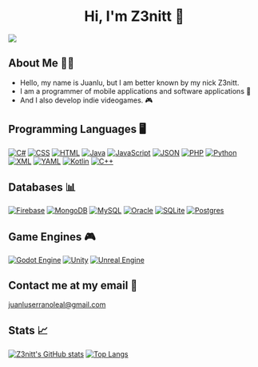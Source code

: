 <div align="center">
<h1 align="center">Hi, I'm Z3nitt 👋</h1>
</div>
<img src="https://i.imgur.com/NPmhrrm.png">


## About Me 🙋‍♂️
 
 - Hello, my name is Juanlu, but I am better known by my nick Z3nitt.
 - I am a programmer of mobile applications and software applications 📲
 - And I also develop indie videogames. 🎮

## Programming Languages 🖥️
[![C#](https://custom-icon-badges.demolab.com/badge/C%23-%23239120.svg?logo=cshrp&logoColor=white)](#) [![CSS](https://img.shields.io/badge/CSS-1572B6?logo=css3&logoColor=fff)](#) [![HTML](https://img.shields.io/badge/HTML-%23E34F26.svg?logo=html5&logoColor=white)](#) [![Java](https://img.shields.io/badge/Java-%23ED8B00.svg?logo=openjdk&logoColor=white)](#) [![JavaScript](https://img.shields.io/badge/JavaScript-F7DF1E?logo=javascript&logoColor=000)](#) [![JSON](https://img.shields.io/badge/JSON-000?logo=json&logoColor=fff)](#) [![PHP](https://img.shields.io/badge/php-%23777BB4.svg?&logo=php&logoColor=white)](#) [![Python](https://img.shields.io/badge/Python-3776AB?logo=python&logoColor=fff)](#) [![XML](https://img.shields.io/badge/XML-767C52?logo=xml&logoColor=fff)](#) [![YAML](https://img.shields.io/badge/YAML-CB171E?logo=yaml&logoColor=fff)](#) [![Kotlin](https://img.shields.io/badge/Kotlin-%237F52FF.svg?logo=kotlin&logoColor=white)](#)	[![C++](https://img.shields.io/badge/C++-%2300599C.svg?logo=c%2B%2B&logoColor=white)](#)

## Databases 📊
[![Firebase](https://img.shields.io/badge/Firebase-039BE5?logo=Firebase&logoColor=white)](#) [![MongoDB](https://img.shields.io/badge/MongoDB-%234ea94b.svg?logo=mongodb&logoColor=white)](#) [![MySQL](https://img.shields.io/badge/MySQL-4479A1?logo=mysql&logoColor=fff)](#) [![Oracle](https://custom-icon-badges.demolab.com/badge/Oracle-F80000?logo=oracle&logoColor=fff)](#) [![SQLite](https://img.shields.io/badge/SQLite-%2307405e.svg?logo=sqlite&logoColor=white)](#)	[![Postgres](https://img.shields.io/badge/Postgres-%23316192.svg?logo=postgresql&logoColor=white)](#)

## Game Engines 🎮
[![Godot Engine](https://img.shields.io/badge/Godot-%23FFFFFF.svg?logo=godot-engine)](#) [![Unity](https://img.shields.io/badge/Unity-%23000000.svg?logo=unity&logoColor=white)](#) [![Unreal Engine](https://img.shields.io/badge/Unreal%20Engine-%23313131.svg?logo=unrealengine&logoColor=white)](#)

## Contact me at my email 📩
juanluserranoleal@gmail.com

## Stats 📈
[![Z3nitt's GitHub stats](https://github-readme-stats.vercel.app/api?username=Z3nitt&show_icons=true&theme=dark)](https://github.com/anuraghazra/github-readme-stats) [![Top Langs](https://github-readme-stats.vercel.app/api/top-langs/?username=Z3nitt&layout=donut&theme=dark)](https://github.com/anuraghazra/github-readme-stats)


